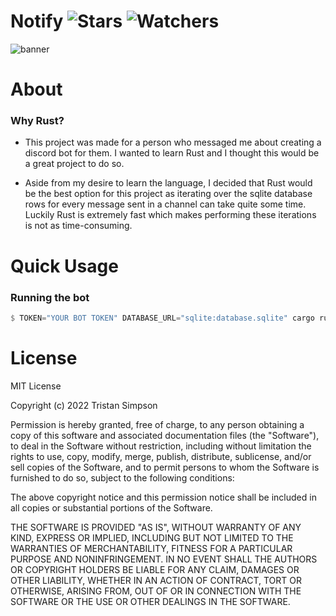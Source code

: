 # Notify ![Stars](https://img.shields.io/github/stars/Simpson-Computer-Technologies-Research/Notify?color=brightgreen) ![Watchers](https://img.shields.io/github/watchers/Simpson-Computer-Technologies-Research/Notify?label=Watchers)
![banner](https://github.com/realTristan/Notify/assets/75189508/027cc097-4caf-45b4-9924-0e0249925463)

# About
<h3>Why Rust?</h3>

- This project was made for a person who messaged me about creating a discord bot for them. I wanted to learn Rust and I thought this would be a great project to do so.

- Aside from my desire to learn the language, I decided that Rust would be the best option for this project as iterating over the sqlite database rows for every message sent in a channel can take quite some time. Luckily Rust is extremely fast which makes
performing these iterations is not as time-consuming.

# Quick Usage
<h3>Running the bot</h3>

```rust
$ TOKEN="YOUR BOT TOKEN" DATABASE_URL="sqlite:database.sqlite" cargo run --release

```

# License
MIT License

Copyright (c) 2022 Tristan Simpson

Permission is hereby granted, free of charge, to any person obtaining a copy of this software and associated documentation files (the "Software"), to deal in the Software without restriction, including without limitation the rights to use, copy, modify, merge, publish, distribute, sublicense, and/or sell copies of the Software, and to permit persons to whom the Software is furnished to do so, subject to the following conditions:

The above copyright notice and this permission notice shall be included in all copies or substantial portions of the Software.

THE SOFTWARE IS PROVIDED "AS IS", WITHOUT WARRANTY OF ANY KIND, EXPRESS OR IMPLIED, INCLUDING BUT NOT LIMITED TO THE WARRANTIES OF MERCHANTABILITY, FITNESS FOR A PARTICULAR PURPOSE AND NONINFRINGEMENT. IN NO EVENT SHALL THE AUTHORS OR COPYRIGHT HOLDERS BE LIABLE FOR ANY CLAIM, DAMAGES OR OTHER LIABILITY, WHETHER IN AN ACTION OF CONTRACT, TORT OR OTHERWISE, ARISING FROM, OUT OF OR IN CONNECTION WITH THE SOFTWARE OR THE USE OR OTHER DEALINGS IN THE SOFTWARE.
